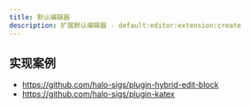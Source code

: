 ```yaml
---
title: 默认编辑器
description: 扩展默认编辑器 - default:editor:extension:create
---
```


## 实现案例

- <https://github.com/halo-sigs/plugin-hybrid-edit-block>
- <https://github.com/halo-sigs/plugin-katex>
